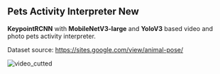 ## Pets Activity Interpreter New
**KeypointRCNN** with **MobileNetV3-large** and **YoloV3** based video and photo pets activity interpreter.

Dataset source: https://sites.google.com/view/animal-pose/

![video_cutted](https://user-images.githubusercontent.com/34097694/115222248-33c60c80-a113-11eb-861d-5473f933a418.gif)
